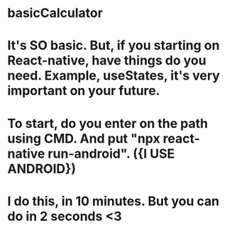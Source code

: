 # basicCalculator

# It's SO basic. But, if you starting on React-native, have things do you need. Example, useStates, it's very important on your future. 


# To start, do you enter on the path using CMD. And put "npx react-native run-android". ({I USE ANDROID})


# I do this, in 10 minutes. But you can do in 2 seconds <3
